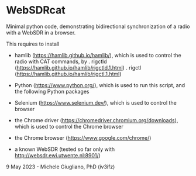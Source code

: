 # WebSDRcat

Minimal python code, demonstrating bidirectional synchronization of a radio with a WebSDR in a browser.

This requires to install

- hamlib (https://hamlib.github.io/hamlib/), which is used to control the radio with CAT commands, by
      . rigctld (https://hamlib.github.io/hamlib/rigctld.1.html)
      . rigctl (https://hamlib.github.io/hamlib/rigctl.1.html)

- Python (https://www.python.org/), which is used to run this script, and the following Python packages
- Selenium (https://www.selenium.dev/), which is used to control the browser
- the Chrome driver (https://chromedriver.chromium.org/downloads), which is used to control the Chrome browser
- the Chrome browser (https://www.google.com/chrome/)
- a known WebSDR (tested so far only with http://websdr.ewi.utwente.nl:8901/)


9 May 2023 - Michele Giugliano, PhD (iv3ifz)

